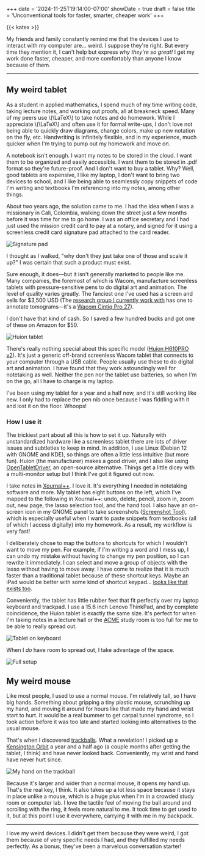 +++
date = '2024-11-25T19:14:00-07:00'
showDate = true
draft = false
title = 'Unconventional tools for faster, smarter, cheaper work'
+++

{{< katex >}}

My friends and family constantly remind me that the devices I use to interact with my computer are... weird. I suppose they're right. But every time they mention it, I can't help but express *why they're so great!* I get my work done faster, cheaper, and more comfortably than anyone I know because of them. 

***

## My weird tablet

As a student in applied mathematics, I spend much of my time writing code, taking lecture notes, and working out proofs, all at breakneck speed. Many of my peers use \\(\LaTeX\\) to take notes and do homework. While I appreciate \\(\LaTeX\\) and often use it for formal write-ups, I don't love not being able to quickly draw diagrams, change colors, make up new notation on the fly, etc. Handwriting is infinitely flexible, and in my experience, much quicker when I'm trying to pump out my homework and move on.

A notebook isn't enough. I want my notes to be stored in the cloud. I want them to be organized and easily accessible. I want them to be stored in .pdf format so they're future-proof. And I don't want to buy a tablet. Why? Well, good tablets are expensive, I like my laptop, I don't want to bring two devices to school, and I like being able to seamlessly copy snippets of code I'm writing and textbooks I'm referencing into my notes, among other things. 

About two years ago, the solution came to me. I had the idea when I was a missionary in Cali, Colombia, walking down the street just a few months before it was time for me to go home. I was an office secretary and I had just used the mission credit card to pay at a notary, and signed for it using a screenless credit card signature pad attached to the card reader.

![Signature pad](/img/credit-card-signature-reader.avif)

I thought as I walked, "why don't they just take one of those and scale it up?" I was certain that such a product must exist.

Sure enough, it does&mdash;but it isn't generally marketed to people like me. Many companies, the foremost of which is Wacom, manufacture screenless tablets with pressure-sensitive pens to do digital art and animation. The level of quality varies greatly. The fanciest one I've used has a screen and sells for $3,500 USD (The [research group I currently work with](https://byu-biophysics.github.io) has one to annotate tomograms&mdash;it's a [Wacom Cintiq Pro 27](https://estore.wacom.com/en-us/wacom-cintiq-pro-27-interactive-pen-display-dth271k0a.html?gad_source=1&gclid=Cj0KCQiAuou6BhDhARIsAIfgrn6gjtBHetsI9vgGRZwLkM_uAQNxvpDwkdp8m6ouU-_O5ZNGaVsaIgsaAmoOEALw_wcB)).

I don't have that kind of cash. So I saved a few hundred bucks and got one of these on Amazon for $50.

![Huion tablet](/img/huion-tablet-crop.jpg)

There's really nothing special about this specific model ([Huion H610PRO v2](https://a.co/d/ecDRCWh)). It's just a generic off-brand screenless Wacom tablet that connects to your computer through a USB cable. People usually use these to do digital art and animation. I have found that they work astoundingly well for notetaking as well. Neither the pen nor the tablet use batteries, so when I'm on the go, all I have to charge is my laptop.

I've been using my tablet for a year and a half now, and it's still working like new. I only had to replace the pen nib once because I was fiddling with it and lost it on the floor. Whoops!

### How I use it

The trickiest part about all this is how to set it up. Naturally with unstandardized hardware like a screenless tablet there are lots of driver issues and subtleties to keep in mind. In addition, I use Linux (Debian 12 with GNOME and KDE), so things are often a little less intuitive (but more fun). Huion (the manufacturer) makes a good driver, and I also like using [OpenTabletDriver](https://opentabletdriver.net/), an open-source alternative. Things get a little dicey with a multi-monitor setup but I think I've got it figured out now.

I take notes in [Xournal++](https://xournalpp.github.io/). I love it. It's everything I needed in notetaking software and more. My tablet has eight buttons on the left, which I've mapped to the following in Xournal++: undo, delete, pencil, zoom in, zoom out, new page, the lasso selection tool, and the hand tool. I also have an on-screen icon in my GNOME panel to take screenshots ([Screenshot Tool](https://extensions.gnome.org/extension/1112/screenshot-tool/)), which is especially useful when I want to paste snippets from textbooks (all of which I access digitally) into my homework. As a result, my workflow is very fast! 

I deliberately chose to map the buttons to shortcuts for which I wouldn't want to move my pen. For example, if I'm writing a word and I mess up, I can undo my mistake without having to change my pen position, so I can rewrite it immediately. I can select and move a group of objects with the lasso without having to move away. I have come to realize that it is much faster than a traditional tablet because of these shortcut keys. Maybe an iPad would be better with some kind of shortcut keypad... [looks like that exists too](https://a.co/d/9EC01zY).

Conveniently, the tablet has little rubber feet that fit perfectly over my laptop keyboard and trackpad. I use a 15.6 inch Lenovo ThinkPad, and by complete coincidence, the Huion tablet is exactly the same size. It's perfect for when I'm taking notes in a lecture hall or the [ACME](http://acme.byu.edu) study room is too full for me to be able to really spread out.

![Tablet on keyboard](/img/tablet-on-keyboard.jpg)

When I *do* have room to spread out, I take advantage of the space.

![Full setup](/img/devices-full-setup.jpg)

## My weird mouse

Like most people, I used to use a normal mouse. I'm relatively tall, so I have big hands. Something about gripping a tiny plastic mouse, scrunching up my hand, and moving it around for hours like that made my hand and wrist start to hurt. It would be a real bummer to get carpal tunnel syndrome, so I took action before it was too late and started looking into alternatives to the usual mouse.

That's when I discovered [trackballs](https://en.wikipedia.org/wiki/Trackball). What a revelation! I picked up a [Kensington Orbit](https://a.co/d/iSgOWqH) a year and a half ago (a couple months after getting the tablet, I think) and have never looked back. Conveniently, my wrist and hand have never hurt since. 

![My hand on the trackball](/img/hand-on-trackball.jpg)

Because it's larger and wider than a normal mouse, it opens my hand up. That's the real key, I think. It also takes up a lot less space because it stays in place unlike a mouse, which is a huge plus when I'm in a crowded study room or computer lab. I love the tactile feel of moving the ball around and scrolling with the ring, it feels more natural to me. It took time to get used to it, but at this point I use it everywhere, carrying it with me in my backpack. 

***
I love my weird devices. I didn't get them because they were weird, I got them because of very specific needs I had, and they fulfilled my needs perfectly. As a bonus, they've been a marvelous conversation starter! 